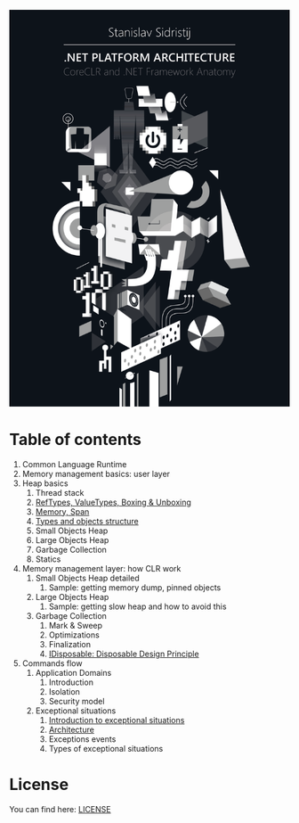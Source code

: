 ![](../../bin/BookCover.png)


# Table of contents

  1. Common Language Runtime
  2. Memory management basics: user layer
 1. Heap basics
      1. Thread stack
      2. [RefTypes, ValueTypes, Boxing & Unboxing](./ReferenceTypesVsValueTypes.md)
      3. [Memory, Span](./MemorySpan.md)
      4. [Types and objects structure](./ObjectsStructure.md)
      5. Small Objects Heap
      6. Large Objects Heap
      7. Garbage Collection
      8. Statics
  3. Memory management layer: how CLR work
      1. Small Objects Heap detailed
          1. Sample: getting memory dump, pinned objects
      2. Large Objects Heap
          1. Sample: getting slow heap and how to avoid this
      3. Garbage Collection
          1. Mark & Sweep
          2. Optimizations
          3. Finalization
          4. [IDisposable: Disposable Design Principle](./LifetimeManagement/2-Disposable.md)
  4. Commands flow
      1. Application Domains
          1. Introduction
          2. Isolation
          3. Security model
      2. Exceptional situations
          1. [Introduction to exceptional situations](./ExceptionalFlow/1-Exceptions-Intro.md)
          2. [Architecture](./ExceptionalFlow/1-Exceptions-Architecture.md)
          3. Exceptions events
          4. Types of exceptional situations

# License

You can find here: [LICENSE](../../LICENSE)